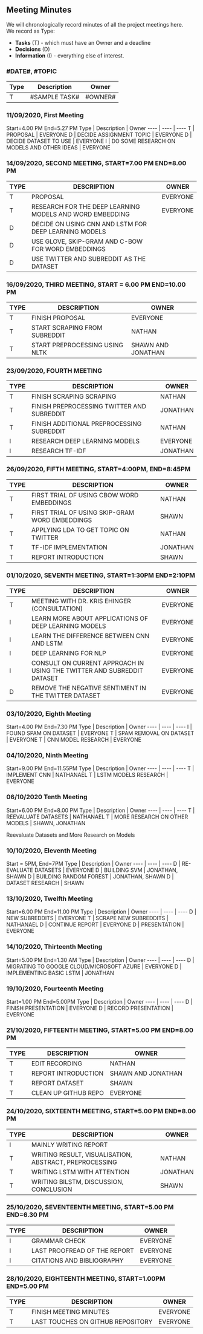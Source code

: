 ## Meeting Minutes

We will chronologically record minutes of all the project meetings here.  
We record as Type:
* **Tasks** (T) - which must have an Owner and a deadline
* **Decisions** (D)
* **Information** (I) - everything else of interest.

### #DATE#, #TOPIC

Type | Description | Owner
---- | ---- | ----
T | #SAMPLE TASK# | #OWNER# 

### 11/09/2020, First Meeting
Start=4.00 PM End=5.27 PM
Type | Description | Owner
---- | ---- | ----
T | PROPOSAL | EVERYONE
D | DECIDE ASSIGNMENT TOPIC | EVERYONE
D | DECIDE DATASET TO USE | EVERYONE
I | DO SOME RESEARCH ON MODELS AND OTHER IDEAS | EVERYONE

### 14/09/2020, SECOND MEETING, START=7.00 PM END=8.00 PM

TYPE | DESCRIPTION | OWNER |
---- | ---- | ---- 
T | PROPOSAL | EVERYONE 
T | RESEARCH FOR THE DEEP LEARNING MODELS AND WORD EMBEDDING | EVERYONE 
D | DECIDE ON USING CNN AND LSTM FOR DEEP LEARNING MODELS 
D | USE GLOVE, SKIP-GRAM AND C-BOW FOR WORD EMBEDDINGS 
D | USE TWITTER AND SUBREDDIT AS THE DATASET 

### 16/09/2020, THIRD MEETING, START = 6.00 PM END=10.00 PM

TYPE | DESCRIPTION | OWNER 
---- | ---- | ---- 
T | FINISH PROPOSAL | EVERYONE 
T | START SCRAPING FROM SUBREDDIT | NATHAN 
T | START PREPROCESSING USING NLTK | SHAWN AND JONATHAN

### 23/09/2020, FOURTH MEETING

TYPE | DESCRIPTION | OWNER 
---- | ---- | ---- 
T | FINISH SCRAPING SCRAPING | NATHAN 
T | FINISH PREPROCESSING TWITTER AND SUBREDDIT | JONATHAN 
T | FINISH ADDITIONAL PREPROCESSING SUBREDDIT | NATHAN 
I | RESEARCH DEEP LEARNING MODELS | EVERYONE
I | RESEARCH TF-IDF | JONATHAN


### 26/09/2020, FIFTH MEETING, START=4:00PM, END=8:45PM

TYPE | DESCRIPTION | OWNER |
---- | ---- | ---- 
T | FIRST TRIAL OF USING CBOW WORD EMBEDDINGS | NATHAN 
T | FIRST TRIAL OF USING SKIP-GRAM WORD EMBEDDINGS | SHAWN 
T | APPLYING LDA TO GET TOPIC ON TWITTER | NATHAN 
T | TF-IDF IMPLEMENTATION | JONATHAN 
T | REPORT INTRODUCTION | SHAWN 


### 01/10/2020, SEVENTH MEETING, START=1:30PM END=2:10PM

TYPE | DESCRIPTION | OWNER 
---- | ---- | ---- 
T | MEETING WITH DR. KRIS EHINGER (CONSULTATION) | EVERYONE
I | LEARN MORE ABOUT APPLICATIONS OF DEEP LEARNING MODELS | EVERYONE
I | LEARN THE DIFFERENCE BETWEEN CNN AND LSTM | EVERYONE
I | DEEP LEARNING FOR NLP | EVERYONE
I | CONSULT ON CURRENT APPROACH IN USING THE TWITTER AND SUBREDDIT DATASET | EVERYONE
D | REMOVE THE NEGATIVE SENTIMENT IN THE TWITTER DATASET | EVERYONE


### 03/10/2020, Eighth Meeting
Start=4.00 PM End=7.30 PM
Type | Description | Owner
---- | ---- | ----
I | FOUND SPAM ON DATASET | EVERYONE
T | SPAM REMOVAL ON DATASET | EVERYONE
T | CNN MODEL RESEARCH | EVERYONE

### 04/10/2020, Ninth Meeting
Start=9.00 PM End=11.55PM
Type | Description | Owner
---- | ---- | ----
T | IMPLEMENT CNN | NATHANAEL
T | LSTM MODELS RESEARCH | EVERYONE

### 06/10/2020 Tenth Meeting
Start=6.00 PM End=8.00 PM
Type | Description | Owner
---- | ---- | ---- 
T | REEVALUATE DATASETS | NATHANAEL 
T | MORE RESEARCH ON OTHER MODELS | SHAWN, JONATHAN

Reevaluate Datasets and More Research on Models

### 10/10/2020, Eleventh Meeting
Start = 5PM, End=7PM
Type | Description | Owner
---- | ---- | ---- 
D | RE-EVALUATE DATASETS | EVERYONE 
D | BUILDING SVM | JONATHAN, SHAWN
D | BUILDING RANDOM FOREST | JONATHAN, SHAWN
D | DATASET RESEARCH | SHAWN 

### 13/10/2020, Twelfth Meeting
Start=6.00 PM End=11.00 PM
Type | Description | Owner
---- | ---- | ---- 
D | NEW SUBREDDITS | EVERYONE
T | SCRAPE NEW SUBREDDITS | NATHANAEL
D | CONTINUE REPORT | EVERYONE
D | PRESENTATION | EVERYONE

### 14/10/2020, Thirteenth Meeting
Start=5.00 PM End=1.30 AM
Type | Description | Owner
---- | ---- | ---- 
D | MIGRATING TO GOOGLE CLOUD/MICROSOFT AZURE | EVERYONE 
D | IMPLEMENTING BASIC LSTM | JONATHAN

### 19/10/2020, Fourteenth Meeting
Start=1.00 PM End=5.00PM
Type | Description | Owner
---- | ---- | ---- 
D | FINISH PRESENTATION | EVERYONE 
D | RECORD PRESENTATION | EVERYONE

### 21/10/2020, FIFTEENTH MEETING, START=5.00 PM END=8.00 PM 

TYPE | DESCRIPTION | OWNER  
---- | ---- | ---- 
T | EDIT RECORDING | NATHAN
T | REPORT INTRODUCTION | SHAWN AND JONATHAN
T | REPORT DATASET | SHAWN
T | CLEAN UP GITHUB REPO | EVERYONE

### 24/10/2020, SIXTEENTH MEETING, START=5.00 PM END=8.00 PM 

TYPE | DESCRIPTION | OWNER  
---- | ---- | ---- 
I | MAINLY WRITING REPORT
T | WRITING RESULT, VISUALISATION, ABSTRACT, PREPROCESSING | NATHAN
T | WRITING LSTM WITH ATTENTION | JONATHAN
T | WRITING BILSTM, DISCUSSION, CONCLUSION | SHAWN

### 25/10/2020, SEVENTEENTH MEETING, START=5.00 PM END=6.30 PM

TYPE | DESCRIPTION | OWNER  
---- | ---- | ---- 
I | GRAMMAR CHECK | EVERYONE
I | LAST PROOFREAD OF THE REPORT | EVERYONE
I | CITATIONS AND BIBLIOGRAPHY | EVERYONE

### 28/10/2020, EIGHTEENTH MEETING, START=1.00PM END=5.00 PM

TYPE | DESCRIPTION | OWNER 
---- | ---- | ---- 
T | FINISH MEETING MINUTES | EVERYONE
T | LAST TOUCHES ON GITHUB REPOSITORY | EVERYONE


